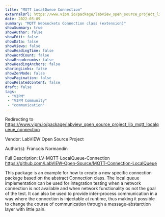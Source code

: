 ```yaml
---
title: "MQTT LocalQueue Connection"
externalUrl: https://www.vipm.io/package/labview_open_source_project_lib_mqtt_localqueue_connection
date: 2022-05-09
summary: "MQTT Websockets Connection class (extension)"
showSummary: true
showAuthor: false
showEdit: false
showData: false
showViews: false
showReadingTime: false
showWordCount: false
showBreadcrumbs: false
showHeadingAnchors: false
sharingLinks: false
showZenMode: false
showPagination: false
showRelatedContent: false
draft: false
tags:
 - "VIPM"
 - "VIPM Community"
 - "communication"
---
```


Redirecting to https://www.vipm.io/package/labview_open_source_project_lib_mqtt_localqueue_connection

Vendor: LabVIEW Open Source Project

Author(s): Francois Normandin
 
Full Description:
LV-MQTT-LocalQueue-Connection
https://github.com/LabVIEW-Open-Source/MQTT-Connection-LocalQueue

This package is an example for how to create a new specific connection package based on the abstract Connection class. The local queue implementation can be used for integration testing when a network connection is not available and when network functionality os not the goal of the test. It can also be used to provide inter-process communication in a way where the connection is injectable at runtime, thus making it possible to change the course of communication through a message-abstarction layer with little pain.